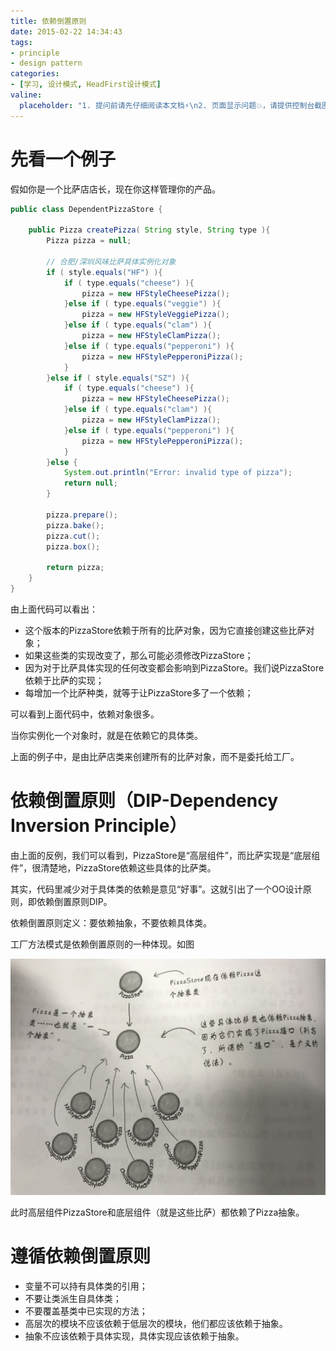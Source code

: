 ```yaml
---
title: 依赖倒置原则
date: 2015-02-22 14:34:43
tags:
- principle
- design pattern
categories:
- [学习, 设计模式, HeadFirst设计模式]
valine:
  placeholder: "1. 提问前请先仔细阅读本文档⚡\n2. 页面显示问题💥，请提供控制台截图📸或者您的测试网址\n3. 其他任何报错💣，请提供详细描述和截图📸，祝食用愉快💪"
---
```


# 先看一个例子

假如你是一个比萨店店长，现在你这样管理你的产品。

```java
public class DependentPizzaStore {
 
    public Pizza createPizza( String style, String type ){
        Pizza pizza = null;
 
        // 合肥/深圳风味比萨具体实例化对象
        if ( style.equals("HF") ){
            if ( type.equals("cheese") ){
                pizza = new HFStyleCheesePizza();
            }else if ( type.equals("veggie") ){
                pizza = new HFStyleVeggiePizza();
            }else if ( type.equals("clam") ){
                pizza = new HFStyleClamPizza();
            }else if ( type.equals("pepperoni") ){
                pizza = new HFStylePepperoniPizza();
            }
        }else if ( style.equals("SZ") ){
            if ( type.equals("cheese") ){
                pizza = new HFStyleCheesePizza();
            }else if ( type.equals("clam") ){
                pizza = new HFStyleClamPizza();
            }else if ( type.equals("pepperoni") ){
                pizza = new HFStylePepperoniPizza();
            }
        }else {
            System.out.println("Error: invalid type of pizza");
            return null;
        }
        
        pizza.prepare();
        pizza.bake();
        pizza.cut();
        pizza.box();
        
        return pizza;
    }
}
```

由上面代码可以看出：

- 这个版本的PizzaStore依赖于所有的比萨对象，因为它直接创建这些比萨对象；
- 如果这些类的实现改变了，那么可能必须修改PizzaStore；
- 因为对于比萨具体实现的任何改变都会影响到PizzaStore。我们说PizzaStore依赖于比萨的实现；
- 每增加一个比萨种类，就等于让PizzaStore多了一个依赖；

可以看到上面代码中，依赖对象很多。

当你实例化一个对象时，就是在依赖它的具体类。

上面的例子中，是由比萨店类来创建所有的比萨对象，而不是委托给工厂。

# 依赖倒置原则（DIP-Dependency Inversion Principle）

由上面的反例，我们可以看到，PizzaStore是“高层组件”，而比萨实现是“底层组件”，很清楚地，PizzaStore依赖这些具体的比萨类。

其实，代码里减少对于具体类的依赖是意见“好事”。这就引出了一个OO设计原则，即依赖倒置原则DIP。

依赖倒置原则定义：要依赖抽象，不要依赖具体类。

工厂方法模式是依赖倒置原则的一种体现。如图

![](../../../../images/di01.png)

此时高层组件PizzaStore和底层组件（就是这些比萨）都依赖了Pizza抽象。

# 遵循依赖倒置原则

- 变量不可以持有具体类的引用；
- 不要让类派生自具体类；
- 不要覆盖基类中已实现的方法；
- 高层次的模块不应该依赖于低层次的模块，他们都应该依赖于抽象。
- 抽象不应该依赖于具体实现，具体实现应该依赖于抽象。

